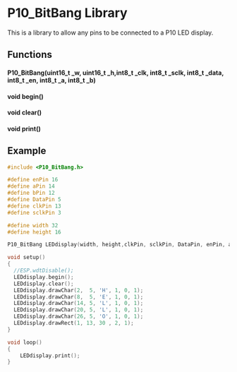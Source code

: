 # P10_BitBang Library
This is a library to allow any pins to be connected to a P10 LED display. 

## Functions
#### P10_BitBang(uint16_t _w, uint16_t _h,int8_t _clk, int8_t _sclk, int8_t _data, int8_t _en, int8_t _a, int8_t _b)
#### void begin()
#### void clear()
#### void print()

## Example

```c++
#include <P10_BitBang.h>

#define enPin 16
#define aPin 14
#define bPin 12
#define DataPin 5
#define clkPin 13
#define sclkPin 3

#define width 32
#define height 16

P10_BitBang LEDdisplay(width, height,clkPin, sclkPin, DataPin, enPin, aPin, bPin);

void setup() 
{
  //ESP.wdtDisable();
  LEDdisplay.begin();
  LEDdisplay.clear();
  LEDdisplay.drawChar(2,  5, 'H', 1, 0, 1);
  LEDdisplay.drawChar(8,  5, 'E', 1, 0, 1);
  LEDdisplay.drawChar(14, 5, 'L', 1, 0, 1);
  LEDdisplay.drawChar(20, 5, 'L', 1, 0, 1);
  LEDdisplay.drawChar(26, 5, 'O', 1, 0, 1);
  LEDdisplay.drawRect(1, 13, 30 , 2, 1); 
}

void loop() 
{
    LEDdisplay.print();
}
```
